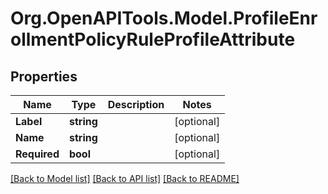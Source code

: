 # Org.OpenAPITools.Model.ProfileEnrollmentPolicyRuleProfileAttribute

## Properties

Name | Type | Description | Notes
------------ | ------------- | ------------- | -------------
**Label** | **string** |  | [optional] 
**Name** | **string** |  | [optional] 
**Required** | **bool** |  | [optional] 

[[Back to Model list]](../README.md#documentation-for-models) [[Back to API list]](../README.md#documentation-for-api-endpoints) [[Back to README]](../README.md)

